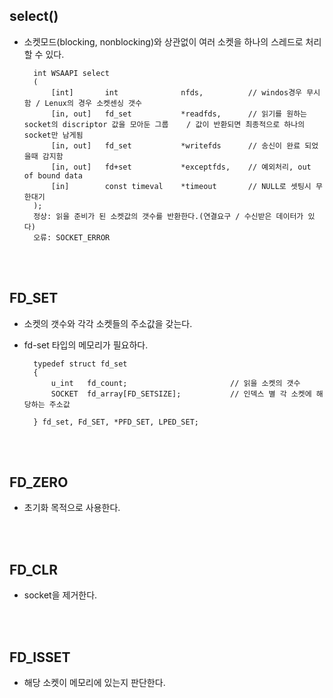 ## select()
- 소켓모드(blocking, nonblocking)와 상관없이 여러 소켓을 하나의 스레드로 처리 할 수 있다.

        int WSAAPI select
        (
            [int]       int              nfds,          // windos경우 무시함 / Lenux의 경우 소켓센싱 갯수
            [in, out]   fd_set           *readfds,      // 읽기를 원하는 socket의 discriptor 값을 모아둔 그룹    / 값이 반환되면 최종적으로 하나의 socket만 남게됨
            [in, out]   fd_set           *writefds      // 송신이 완료 되었을때 감지함
            [in, out]   fd+set           *exceptfds,    // 예외처리, out of bound data
            [in]        const timeval    *timeout       // NULL로 셋팅시 무한대기
        );
        정상: 읽을 준비가 된 소켓값의 갯수를 반환한다.(연결요구 / 수신받은 데이터가 있다) 
        오류: SOCKET_ERROR


</br></br>

## FD_SET
- 소켓의 갯수와 각각 소켓들의 주소값을 갖는다.
- fd-set 타입의 메모리가 필요하다.

        typedef struct fd_set
        {
            u_int   fd_count;                       // 읽을 소켓의 갯수
            SOCKET  fd_array[FD_SETSIZE];           // 인덱스 별 각 소켓에 해당하는 주소값

        } fd_set, Fd_SET, *PFD_SET, LPED_SET;

</br></br>

## FD_ZERO
- 초기화 목적으로 사용한다.

</br></br>

## FD_CLR
- socket을 제거한다.

</br></br>

## FD_ISSET
- 해당 소켓이 메모리에 있는지 판단한다.